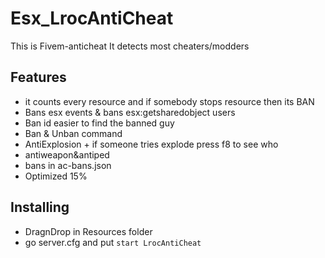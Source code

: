 # Esx_LrocAntiCheat
This is Fivem-anticheat It detects most cheaters/modders
 
## Features
- it counts every resource and if somebody stops resource then its BAN
- Bans esx events & bans esx:getsharedobject users
- Ban id easier to find the banned guy
- Ban & Unban command
- AntiExplosion + if someone tries explode press f8 to see who
- antiweapon&antiped
- bans in ac-bans.json
- Optimized 15%

## Installing
- DragnDrop in Resources folder
- go server.cfg and put `start LrocAntiCheat`
